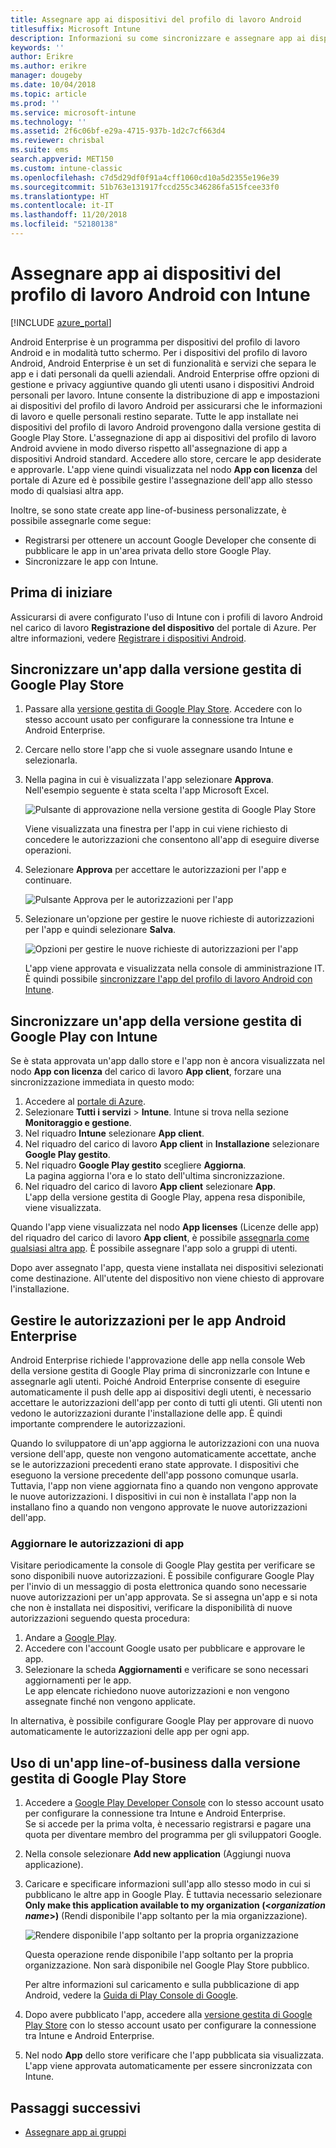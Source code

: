 ```yaml
---
title: Assegnare app ai dispositivi del profilo di lavoro Android
titlesuffix: Microsoft Intune
description: Informazioni su come sincronizzare e assegnare app ai dispositivi del profilo di lavoro Android dalla versione gestita di Google Play Store.
keywords: ''
author: Erikre
ms.author: erikre
manager: dougeby
ms.date: 10/04/2018
ms.topic: article
ms.prod: ''
ms.service: microsoft-intune
ms.technology: ''
ms.assetid: 2f6c06bf-e29a-4715-937b-1d2c7cf663d4
ms.reviewer: chrisbal
ms.suite: ems
search.appverid: MET150
ms.custom: intune-classic
ms.openlocfilehash: c7d5d29df0f91a4cff1060cd10a5d2355e196e39
ms.sourcegitcommit: 51b763e131917fccd255c346286fa515fcee33f0
ms.translationtype: HT
ms.contentlocale: it-IT
ms.lasthandoff: 11/20/2018
ms.locfileid: "52180138"
---
```

# <a name="assign-apps-to-android-work-profile-devices-with-intune"></a>Assegnare app ai dispositivi del profilo di lavoro Android con Intune

[!INCLUDE [azure_portal](./includes/azure_portal.md)]

Android Enterprise è un programma per dispositivi del profilo di lavoro Android e in modalità tutto schermo. Per i dispositivi del profilo di lavoro Android, Android Enterprise è un set di funzionalità e servizi che separa le app e i dati personali da quelli aziendali. Android Enterprise offre opzioni di gestione e privacy aggiuntive quando gli utenti usano i dispositivi Android personali per lavoro. Intune consente la distribuzione di app e impostazioni ai dispositivi del profilo di lavoro Android per assicurarsi che le informazioni di lavoro e quelle personali restino separate. Tutte le app installate nei dispositivi del profilo di lavoro Android provengono dalla versione gestita di Google Play Store. L'assegnazione di app ai dispositivi del profilo di lavoro Android avviene in modo diverso rispetto all'assegnazione di app a dispositivi Android standard. Accedere allo store, cercare le app desiderate e approvarle. L'app viene quindi visualizzata nel nodo **App con licenza** del portale di Azure ed è possibile gestire l'assegnazione dell'app allo stesso modo di qualsiasi altra app.

Inoltre, se sono state create app line-of-business personalizzate, è possibile assegnarle come segue:
- Registrarsi per ottenere un account Google Developer che consente di pubblicare le app in un'area privata dello store Google Play.
- Sincronizzare le app con Intune.

## <a name="before-you-start"></a>Prima di iniziare

Assicurarsi di avere configurato l'uso di Intune con i profili di lavoro Android nel carico di lavoro **Registrazione del dispositivo** del portale di Azure. Per altre informazioni, vedere [Registrare i dispositivi Android](android-work-profile-enroll.md).

## <a name="synchronize-an-app-from-the-managed-google-play-store"></a>Sincronizzare un'app dalla versione gestita di Google Play Store

1. Passare alla [versione gestita di Google Play Store](https://play.google.com/work). Accedere con lo stesso account usato per configurare la connessione tra Intune e Android Enterprise.
2. Cercare nello store l'app che si vuole assegnare usando Intune e selezionarla.
3. Nella pagina in cui è visualizzata l'app selezionare **Approva**.  
    Nell'esempio seguente è stata scelta l'app Microsoft Excel.

    ![Pulsante di approvazione nella versione gestita di Google Play Store](media/approve.png)
    
   Viene visualizzata una finestra per l'app in cui viene richiesto di concedere le autorizzazioni che consentono all'app di eseguire diverse operazioni. 

4. Selezionare **Approva** per accettare le autorizzazioni per l'app e continuare.

    ![Pulsante Approva per le autorizzazioni per l'app](media/approve-app-permissions.png)

5. Selezionare un'opzione per gestire le nuove richieste di autorizzazioni per l'app e quindi selezionare **Salva**.

    ![Opzioni per gestire le nuove richieste di autorizzazioni per l'app](media/approve-app-settings.png)

    L'app viene approvata e visualizzata nella console di amministrazione IT. È quindi possibile [sincronizzare l'app del profilo di lavoro Android con Intune](apps-add-android-for-work.md#sync-an-android-for-work-app-with-intune). 

## <a name="sync-a-managed-google-play-app-with-intune"></a>Sincronizzare un'app della versione gestita di Google Play con Intune

Se è stata approvata un'app dallo store e l'app non è ancora visualizzata nel nodo **App con licenza** del carico di lavoro **App client**, forzare una sincronizzazione immediata in questo modo:

1. Accedere al [portale di Azure](https://portal.azure.com).
2. Selezionare **Tutti i servizi** > **Intune**. Intune si trova nella sezione **Monitoraggio e gestione**.
3. Nel riquadro **Intune** selezionare **App client**.
4. Nel riquadro del carico di lavoro **App client** in **Installazione** selezionare **Google Play gestito**.
5. Nel riquadro **Google Play gestito** scegliere **Aggiorna**.  
    La pagina aggiorna l'ora e lo stato dell'ultima sincronizzazione.
6. Nel riquadro del carico di lavoro **App client** selezionare **App**.  
    L'app della versione gestita di Google Play, appena resa disponibile, viene visualizzata.

Quando l'app viene visualizzata nel nodo **App licenses** (Licenze delle app) del riquadro del carico di lavoro **App client**, è possibile [assegnarla come qualsiasi altra app](/intune-azure/manage-apps/deploy-apps). È possibile assegnare l'app solo a gruppi di utenti.

Dopo aver assegnato l'app, questa viene installata nei dispositivi selezionati come destinazione. All'utente del dispositivo non viene chiesto di approvare l'installazione.

## <a name="manage-android-enterprise-app-permissions"></a>Gestire le autorizzazioni per le app Android Enterprise
Android Enterprise richiede l'approvazione delle app nella console Web della versione gestita di Google Play prima di sincronizzarle con Intune e assegnarle agli utenti. Poiché Android Enterprise consente di eseguire automaticamente il push delle app ai dispositivi degli utenti, è necessario accettare le autorizzazioni dell'app per conto di tutti gli utenti. Gli utenti non vedono le autorizzazioni durante l'installazione delle app. È quindi importante comprendere le autorizzazioni.

Quando lo sviluppatore di un'app aggiorna le autorizzazioni con una nuova versione dell'app, queste non vengono automaticamente accettate, anche se le autorizzazioni precedenti erano state approvate. I dispositivi che eseguono la versione precedente dell'app possono comunque usarla. Tuttavia, l'app non viene aggiornata fino a quando non vengono approvate le nuove autorizzazioni. I dispositivi in cui non è installata l'app non la installano fino a quando non vengono approvate le nuove autorizzazioni dell'app.

### <a name="update-app-permissions"></a>Aggiornare le autorizzazioni di app

Visitare periodicamente la console di Google Play gestita per verificare se sono disponibili nuove autorizzazioni. È possibile configurare Google Play per l'invio di un messaggio di posta elettronica quando sono necessarie nuove autorizzazioni per un'app approvata. Se si assegna un'app e si nota che non è installata nei dispositivi, verificare la disponibilità di nuove autorizzazioni seguendo questa procedura:

1. Andare a [Google Play](http://play.google.com/work).
2. Accedere con l'account Google usato per pubblicare e approvare le app.
3. Selezionare la scheda **Aggiornamenti** e verificare se sono necessari aggiornamenti per le app.  
    Le app elencate richiedono nuove autorizzazioni e non vengono assegnate finché non vengono applicate.

In alternativa, è possibile configurare Google Play per approvare di nuovo automaticamente le autorizzazioni delle app per ogni app. 

## <a name="working-with-a-line-of-business-app-from-the-managed-google-play-store"></a>Uso di un'app line-of-business dalla versione gestita di Google Play Store

1. Accedere a [Google Play Developer Console](https://play.google.com/apps/publish) con lo stesso account usato per configurare la connessione tra Intune e Android Enterprise.  
    Se si accede per la prima volta, è necessario registrarsi e pagare una quota per diventare membro del programma per gli sviluppatori Google.
2. Nella console selezionare **Add new application** (Aggiungi nuova applicazione).
3. Caricare e specificare informazioni sull'app allo stesso modo in cui si pubblicano le altre app in Google Play. È tuttavia necessario selezionare **Only make this application available to my organization (<*organization name*>)** (Rendi disponibile l'app soltanto per la mia organizzazione).

    ![Rendere disponibile l'app soltanto per la propria organizzazione](media/restrict.png)

    Questa operazione rende disponibile l'app soltanto per la propria organizzazione. Non sarà disponibile nel Google Play Store pubblico.

    Per altre informazioni sul caricamento e sulla pubblicazione di app Android, vedere la [Guida di Play Console di Google](https://support.google.com/googleplay/android-developer/answer/113469).
4. Dopo avere pubblicato l'app, accedere alla [versione gestita di Google Play Store](https://play.google.com/work) con lo stesso account usato per configurare la connessione tra Intune e Android Enterprise.
5. Nel nodo **App** dello store verificare che l'app pubblicata sia visualizzata.  
    L'app viene approvata automaticamente per essere sincronizzata con Intune.

## <a name="next-steps"></a>Passaggi successivi

- [Assegnare app ai gruppi](apps-deploy.md) 

